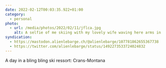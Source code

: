 ```yaml
---
date: 2022-02-12T00:03:35.922+01:00
category:
  - personal
photo:
  - url: /media/photos/2022/02/11/jflca.jpg
    alt: A selfie of me skiing with my lovely wife waving here arms in the background
syndication:
  - https://mastodon.alienlebarge.ch/@alienlebarge/107781862655367738
  - https://twitter.com/alienlebarge/status/1492273533724024832
---
```

A day in a bling bling ski ressort: Crans-Montana
